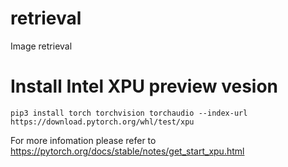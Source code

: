 # retrieval
Image retrieval

# Install Intel XPU preview vesion 
```
pip3 install torch torchvision torchaudio --index-url https://download.pytorch.org/whl/test/xpu
```
For more infomation please refer to https://pytorch.org/docs/stable/notes/get_start_xpu.html
